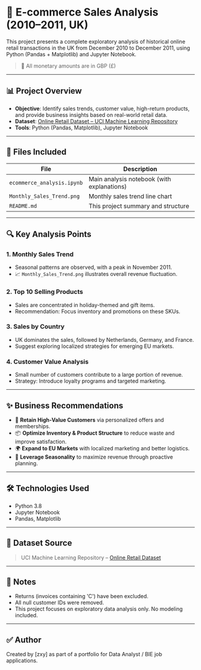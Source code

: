 # 🛒 E-commerce Sales Analysis (2010–2011, UK)

This project presents a complete exploratory analysis of historical online retail transactions in the UK from December 2010 to December 2011, using Python (Pandas + Matplotlib) and Jupyter Notebook.

> 💱 All monetary amounts are in GBP (£)

---

## 📊 Project Overview

- **Objective**: Identify sales trends, customer value, high-return products, and provide business insights based on real-world retail data.
- **Dataset**: [Online Retail Dataset – UCI Machine Learning Repository](https://archive.ics.uci.edu/dataset/352/online+retail)
- **Tools**: Python (Pandas, Matplotlib), Jupyter Notebook

---

## 📁 Files Included

| File                          | Description                                      |
|-------------------------------|--------------------------------------------------|
| `ecommerce_analysis.ipynb`    | Main analysis notebook (with explanations)       |
| `Monthly_Sales_Trend.png`     | Monthly sales trend line chart                   |
| `README.md`                   | This project summary and structure               |

---

## 🔍 Key Analysis Points

### 1. Monthly Sales Trend  
- Seasonal patterns are observed, with a peak in November 2011.  
- 📈 `Monthly_Sales_Trend.png` illustrates overall revenue fluctuation.

### 2. Top 10 Selling Products  
- Sales are concentrated in holiday-themed and gift items.  
- Recommendation: Focus inventory and promotions on these SKUs.

### 3. Sales by Country  
- UK dominates the sales, followed by Netherlands, Germany, and France.  
- Suggest exploring localized strategies for emerging EU markets.

### 4. Customer Value Analysis  
- Small number of customers contribute to a large portion of revenue.  
- Strategy: Introduce loyalty programs and targeted marketing.


---

## ✨ Business Recommendations

- 🎯 **Retain High-Value Customers** via personalized offers and memberships.
- 📦 **Optimize Inventory & Product Structure** to reduce waste and improve satisfaction.
- 🌍 **Expand to EU Markets** with localized marketing and better logistics.
- 📅 **Leverage Seasonality** to maximize revenue through proactive planning.


---

## 🛠 Technologies Used

- Python 3.8
- Jupyter Notebook
- Pandas, Matplotlib

---

## 🔗 Dataset Source

> UCI Machine Learning Repository – [Online Retail Dataset](https://archive.ics.uci.edu/dataset/352/online+retail)

---

## 📌 Notes

- Returns (invoices containing 'C') have been excluded.
- All null customer IDs were removed.
- This project focuses on exploratory data analysis only. No modeling included.

---

## ✅ Author

Created by [zxy] as part of a portfolio for Data Analyst / BIE job applications.

